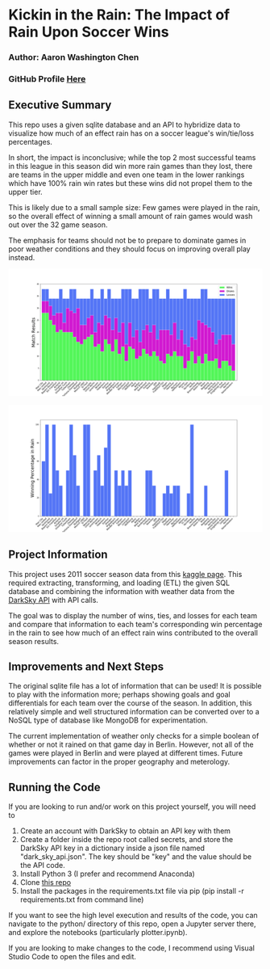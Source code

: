 
# Kickin in the Rain: The Impact of Rain Upon Soccer Wins
### Author: Aaron Washington Chen
### GitHub Profile [Here](https://github.com/AaronWChen)

## Executive Summary

This repo uses a given sqlite database and an API to hybridize data to visualize how much of an effect rain has on a soccer league's win/tie/loss percentages.

In short, the impact is inconclusive; while the top 2 most successful teams in this league in this season did win more rain games than they lost, there are teams in the upper middle and even one team in the lower rankings which have 100% rain win rates but these wins did not propel them to the upper tier.

This is likely due to a small sample size: Few games were played in the rain, so the overall effect of winning a small amount of rain games would wash out over the 32 game season.

The emphasis for teams should not be to prepare to dominate games in poor weather conditions and they should focus on improving overall play instead.

![Overall Season Results for Each Team in the 2011 Season](https://github.com/AaronWChen/Kickin-in-the-Rain/blob/master/plots/2011_season_wins_draws_losses_summary.png)

![Rain Win Percentage for Each Team in the 2011 Season](https://github.com/AaronWChen/Kickin-in-the-Rain/blob/master/plots/2011_season_rain_win_percentage_summary.png)


## Project Information

This project uses 2011 soccer season data from this [kaggle page](https://www.kaggle.com/laudanum/footballdelphi). This required extracting, transforming, and loading (ETL) the given SQL database and combining the information with weather data from the [DarkSky API](https://darksky.net/dev) with API calls. 

The goal was to display the number of wins, ties, and losses for each team and compare that information to each team's corresponding win percentage in the rain to see how much of an effect rain wins contributed to the overall season results.


## Improvements and Next Steps
The original sqlite file has a lot of information that can be used! It is possible to play with the information more; perhaps showing goals and goal differentials for each team over the course of the season. In addition, this relatively simple and well structured information can be converted over to a NoSQL type of database like MongoDB for experimentation.

The current implementation of weather only checks for a simple boolean of whether or not it rained on that game day in Berlin. However, not all of the games were played in Berlin and were played at different times. Future improvements can factor in the proper geography and meterology.


## Running the Code
If you are looking to run and/or work on this project yourself, you will need to 
1. Create an account with DarkSky to obtain an API key with them
2. Create a folder inside the repo root called secrets, and store the DarkSky API key in a dictionary inside a json file named "dark_sky_api.json". The key should be "key" and the value should be the API code.
3. Install Python 3 (I prefer and recommend Anaconda)
4. Clone [this repo](https://github.com/AaronWChen/Kickin-in-the-Rain)
5. Install the packages in the requirements.txt file via pip (pip install -r requirements.txt from command line)

If you want to see the high level execution and results of the code, you can navigate to the python/ directory of this repo, open a Jupyter server there, and explore the notebooks (particularly plotter.ipynb).

If you are looking to make changes to the code, I recommend using Visual Studio Code to open the files and edit.

